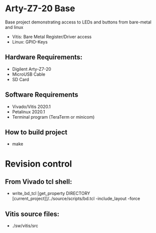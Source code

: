 # Arty-Z7-20 Base
Base project demonstrating access to LEDs and buttons from bare-metal and linux
- Vitis: Bare Metal Register/Driver access
- Linux: GPIO-Keys

## Hardware Requirements:
- Digilent Arty-Z7-20
- MicroUSB Cable
- SD Card

## Software Requirements
- Vivado/Vitis 2020.1
- Petalinux 2020.1
- Terminal program (TeraTerm or minicom)

## How to build project
- make

# Revision control
## From Vivado tcl shell: 
- write_bd_tcl [get_property DIRECTORY [current_project]]/../source/scripts/bd.tcl -include_layout -force

## Vitis source files:
- ./sw/vitis/src